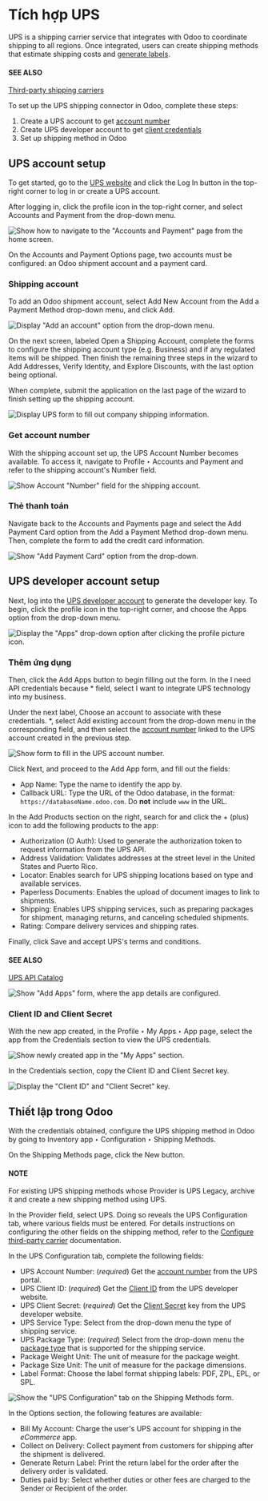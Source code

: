 # Tích hợp UPS

UPS is a shipping carrier service that integrates with Odoo to coordinate shipping to all regions.
Once integrated, users can create shipping methods that estimate shipping costs and [generate
labels](applications/inventory_and_mrp/inventory/shipping_receiving/setup_configuration/labels.md).

#### SEE ALSO
[Third-party shipping carriers](applications/inventory_and_mrp/inventory/shipping_receiving/setup_configuration/third_party_shipper.md)

To set up the UPS shipping connector in Odoo, complete these steps:

1. Create a UPS account to get [account number](#inventory-shipping-receiving-ups-account-number)
2. Create UPS developer account to get [client credentials](#inventory-shipping-receiving-ups-client-id)
3. Set up shipping method in Odoo

## UPS account setup

To get started, go to the [UPS website](https://www.ups.com) and click the Log In
button in the top-right corner to log in or create a UPS account.

After logging in, click the profile icon in the top-right corner, and select Accounts and
Payment from the drop-down menu.

![Show how to navigate to the "Accounts and Payment" page from the home screen.](../../../../../.gitbook/assets/accounts-payment.png)

On the Accounts and Payment Options page, two accounts must be configured: an Odoo
shipment account and a payment card.

### Shipping account

To add an Odoo shipment account, select Add New Account from the Add a
Payment Method drop-down menu, and click Add.

![Display "Add an account" option from the drop-down menu.](../../../../../.gitbook/assets/new-account.png)

On the next screen, labeled Open a Shipping Account, complete the forms to configure the
shipping account type (e.g. Business) and if any regulated items will be shipped. Then
finish the remaining three steps in the wizard to Add Addresses, Verify
Identity, and Explore Discounts, with the last option being optional.

When complete, submit the application on the last page of the wizard to finish setting up the
shipping account.

![Display UPS form to fill out company shipping information.](../../../../../.gitbook/assets/shipping-account.png)

<a id="inventory-shipping-receiving-ups-account-number"></a>

### Get account number

With the shipping account set up, the UPS Account Number becomes available. To access
it, navigate to Profile ‣ Accounts and Payment and refer to the shipping
account's Number field.

![Show Account "Number" field for the shipping account.](../../../../../.gitbook/assets/account-number.png)

### Thẻ thanh toán

Navigate back to the Accounts and Payments page and select the Add Payment
Card option from the Add a Payment Method drop-down menu. Then, complete the form to
add the credit card information.

![Show "Add Payment Card" option from the drop-down.](../../../../../.gitbook/assets/payment-card.png)

## UPS developer account setup

Next, log into the [UPS developer account](http://developer.ups.com/) to generate the developer
key. To begin, click the profile icon in the top-right corner, and choose the Apps
option from the drop-down menu.

![Display the "Apps" drop-down option after clicking the profile picture icon.](../../../../../.gitbook/assets/apps.png)

### Thêm ứng dụng

Then, click the Add Apps button to begin filling out the form. In the I need
API credentials because \* field, select I want to integrate UPS technology into my
business.

Under the next label, Choose an account to associate with these credentials. \*, select
Add existing account from the drop-down menu in the corresponding field, and then select
the [account number](#inventory-shipping-receiving-ups-account-number) linked to the UPS
account created in the previous step.

![Show form to fill in the UPS account number.](../../../../../.gitbook/assets/developer-account-setup.png)

Click Next, and proceed to the Add App form, and fill out the fields:

- App Name: Type the name to identify the app by.
- Callback URL: Type the URL of the Odoo database, in the format:
  `https://databaseName.odoo.com`. Do **not** include `www` in the URL.

In the Add Products section on the right, search for and click the + (plus)
icon to add the following products to the app:

- Authorization (O Auth): Used to generate the authorization token to request
  information from the UPS API.
- Address Validation: Validates addresses at the street level in the United States and
  Puerto Rico.
- Locator: Enables search for UPS shipping locations based on type and available
  services.
- Paperless Documents: Enables the upload of document images to link to shipments.
- Shipping: Enables UPS shipping services, such as preparing packages for shipment,
  managing returns, and canceling scheduled shipments.
- Rating: Compare delivery services and shipping rates.

Finally, click Save and accept UPS's terms and conditions.

#### SEE ALSO
[UPS API Catalog](https://developer.ups.com/catalog?loc=en_US)

![Show "Add Apps" form, where the app details are configured.](../../../../../.gitbook/assets/add-app-development.png)

<a id="inventory-shipping-receiving-ups-client-id"></a>

### Client ID and Client Secret

With the new app created, in the Profile ‣ My Apps ‣ App page, select the app
from the Credentials section to view the UPS credentials.

![Show newly created app in the "My Apps" section.](../../../../../.gitbook/assets/my-apps.png)

In the Credentials section, copy the Client ID and Client Secret
key.

![Display the "Client ID" and "Client Secret" key.](../../../../../.gitbook/assets/credentials1.png)

## Thiết lập trong Odoo

With the credentials obtained, configure the UPS shipping method in Odoo by going to
Inventory app ‣ Configuration ‣ Shipping Methods.

On the Shipping Methods page, click the New button.

#### NOTE
For existing UPS shipping methods whose Provider is UPS Legacy, archive
it and create a new shipping method using UPS.

In the Provider field, select UPS. Doing so reveals the UPS
Configuration tab, where various fields must be entered. For details instructions on configuring
the other fields on the shipping method, refer to the [Configure third-party carrier](applications/inventory_and_mrp/inventory/shipping_receiving/setup_configuration/third_party_shipper.md) documentation.

In the UPS Configuration tab, complete the following fields:

- UPS Account Number: (*required*) Get the [account number](#inventory-shipping-receiving-ups-account-number) from the UPS portal.
- UPS Client ID: (*required*) Get the [Client ID](#inventory-shipping-receiving-ups-client-id) from the UPS developer website.
- UPS Client Secret: (*required*) Get the [Client Secret](#inventory-shipping-receiving-ups-client-id) key from the UPS developer website.
- UPS Service Type: Select from the drop-down menu the type of shipping service.
- UPS Package Type: (*required*) Select from the drop-down menu the [package type](applications/inventory_and_mrp/inventory/product_management/configure/package.md) that is supported for the shipping service.
- Package Weight Unit: The unit of measure for the package weight.
- Package Size Unit: The unit of measure for the package dimensions.
- Label Format: Choose the label format shipping labels: PDF,
  ZPL, EPL, or SPL.

![Show the "UPS Configuration" tab on the Shipping Methods form.](../../../../../.gitbook/assets/ups-configuration.png)

In the Options section, the following features are available:

- Bill My Account: Charge the user's UPS account for shipping in the *eCommerce* app.
- Collect on Delivery: Collect payment from customers for shipping after the shipment is
  delivered.
- Generate Return Label: Print the return label for the order after the delivery order
  is validated.
- Duties paid by: Select whether duties or other fees are charged to the
  Sender or Recipient of the order.

